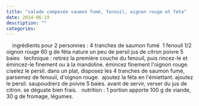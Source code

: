 ```yaml
---
title: "salade composée saumon fumé, fenouil, oignon rouge et féta"
date: 2014-06-19
description: ""
categories: 
---
```


          
 &nbsp;      &nbsp;   ingrédients pour 2 personnes :   4 tranches de saumon fumé&nbsp;   1 fenouil   1/2 oignon rouge   60 g de féta nature   un peu de persil   jus de citron   poivre 5 baies   &nbsp;   technique :   retirez la première couche du fenouil, puis rincez-le et émincez-le finement ou à la mandoline.   émincez finement l'oignon rouge.   ciselez le persil.   dans un plat, disposez les 4 tranches de saumon fumé, parsemez de fenouil, d'oignon rouge.&nbsp;   ajoutez la féta en l'émiettant. ajoutez le persil. saupoudrerz de poivre 5 baies.   avant de servir, verser du jus de citron.   se déguste bien frais.   &nbsp;   nutrition : 1 portion apporte 100 g de viande, 30 g de fromage, légumes. 

                          

